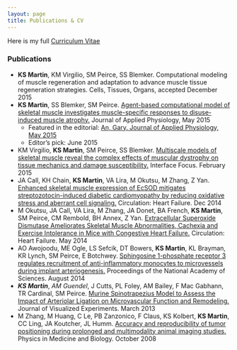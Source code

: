 ```yaml
---
layout: page
title: Publications & CV
---
```


<p class="message">
  Here is my full <a href="{{ site.baseurl }}pdfs/KSM_CV.pdf">Curriculum Vitae</a>
</p>

### Publications

- **KS Martin**, KM Virgilio, SM Peirce, SS Blemker. Computational modeling of muscle regeneration and adaptation to advance muscle tissue regeneration strategies. Cells, Tissues, Organs, accepted December 2015
- **KS Martin**, SS Blemker, SM Peirce. [Agent-based computational model of skeletal muscle investigates muscle-specific responses to disuse-induced muscle atrophy.](http://jap.physiology.org/content/118/10/1299.abstract) Journal of Applied Physiology, May 2015
	- Featured in the editorial: [An, Gary. Journal of Applied Physiology, May 2015](http://jap.physiology.org/content/118/10/1191)
	- Editor’s pick: June 2015
- KM Virgilio, **KS Martin**, SM Peirce, SS Blemker. [Multiscale models of skeletal muscle reveal the complex effects of muscular dystrophy on tissue mechanics and damage susceptibility.](http://rsfs.royalsocietypublishing.org/content/5/2/20140080) Interface Focus. February 2015
- JA Call, KH Chain, **KS Martin**, VA Lira, M Okutsu, M Zhang, Z Yan. [Enhanced skeletal muscle expression of EcSOD mitigates streptozotocin-induced diabetic cardiomyopathy by reducing oxidative stress and aberrant cell signaling.](http://circheartfailure.ahajournals.org/content/early/2014/12/11/CIRCHEARTFAILURE.114.001540.short) Circulation: Heart Failure. Dec 2014
- M Okutsu, JA Call, VA Lira, M Zhang, JA Donet, BA French, **KS Martin**, SM Peirce, CM Rembold, BH Annex, Z Yan. [Extracellular Superoxide Dismutase Ameliorates Skeletal Muscle Abnormalities, Cachexia and Exercise Intolerance in Mice with Congestive Heart Failure.](http://circheartfailure.ahajournals.org/content/7/3/519.short) Circulation: Heart Failure. May 2014
- AO Awojoodu, ME Ogle, LS Sefcik, DT Bowers, **KS Martin**, KL Brayman, KR Lynch, SM Peirce, E Botchwey. [Sphingosine 1-phosphate receptor 3 regulates recruitment of anti-inflammatory monocytes to microvessels during implant arteriogenesis.](http://www.pnas.org/content/110/34/13785.full?sid=d5bcd80b-44ca-4c12-a599-57e9ac4b6d4c) Proceedings of the National Academy of Sciences. August 2014
- ***KS Martin***, *AM Guendel*, J Cutts, PL Foley, AM Bailey, F Mac Gabhann, TR Cardinal, SM Peirce. [Murine Spinotrapezius Model to Assess the Impact of Arteriolar Ligation on Microvascular Function and Remodeling.](http://www.ncbi.nlm.nih.gov/pmc/articles/PMC3622090/) Journal of Visualized Experiments. March 2013
- M Zhang, M Huang, C Le, PB Zanzonico, F Claus, KS Kolbert, **KS Martin**, CC Ling, JA Koutcher, JL Humm.  [Accuracy and reproducibility of tumor positioning during prolonged and multimodality animal imaging studies.](http://iopscience.iop.org/article/10.1088/0031-9155/53/20/021/meta)	 Physics in Medicine and Biology. October 2008